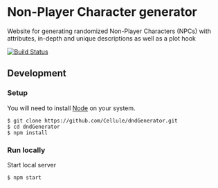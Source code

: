 # Non-Player Character generator
Website for generating randomized Non-Player Characters (NPCs) with attributes, in-depth and unique descriptions as well as a plot hook

[![Build Status](https://dev.azure.com/cellule/NpcGenerator/_apis/build/status/NpcGenerator-CI?branchName=master)](https://dev.azure.com/cellule/NpcGenerator/_build/latest?definitionId=1?branchName=master)

## Development
### Setup
You will need to install [Node](https://nodejs.org/) on your system.

```
$ git clone https://github.com/Cellule/dndGenerator.git
$ cd dndGenerator
$ npm install
```

### Run locally
Start local server
```
$ npm start
```

